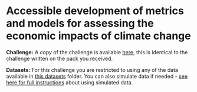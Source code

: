 # Accessible development of metrics and models for assessing the economic impacts of climate change

**Challenge:** A *copy* of the challenge is available [here](challenge.md), this is identical to the challenge written on the pack you received.

**Datasets:** For this challenge you are restricted to using any of the data available in [this datasets](datasets) folder. You can also simulate data if needed - [see here for full instructions](https://github.com/WellcomeIdeathon2023/simulated_data) about using simulated data.
